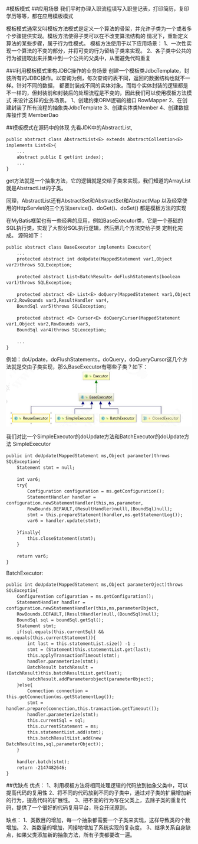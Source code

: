 #模板模式
##应用场景
我们平时办理入职流程填写入职登记表，打印简历，复印学历等等，都在应用模板模式

模板模式通常又叫模板方法模式是定义一个算法的骨架，并允许子类为一个或者多个步骤提供实现。模板方法使得子类可以在不改变算法结构的
情况下，重新定义算法的某些步骤，属于行为性模式。
模板方法使用于以下应用场景：
1、一次性实现一个算法的不变的部分，并将可变的行为留给子类来实现。
2、各子类中公共的行为被提取出来并集中到一个公共的父类中，从而避免代码重复

###利用模板模式重构JDBC操作的业务场景
创建一个模板类JdbcTemplate，封装所有的JDBC操作。以查询为例，每次查询的表不同，返回的数据结构也就不一样。针对不同的数据，
都要封装成不同的实体对象。而每个实体封装的逻辑都是不一样的，但封装前和封装后的处理流程是不变的，因此我们可以使用模板方法模式
来设计这样的业务场景。
1、创建约束ORM逻辑的接口 RowMapper
2、在创建封装了所有流程的抽象类JdbcTemplate
3、创建实体类Member
4、创建数据库操作类 MemberDao


##模板模式在源码中的体现
先看JDK中的AbstractList,
    
    public abstract class AbstractList<E> extends AbstractCollention<E> implements List<E>{
        ...
        abstract public E get(int index);
        ...
    }
    
 get方法就是一个抽象方法，它的逻辑就是交给子类来实现，我们知道的ArrayList 就是AbstractList的子类。
 
 同理，AbstractList还有AbstractSet和AbstractSet和AbstractMap
 以及经常使用的HttpServlet的三个方法service()、doGet()、doSet() 都是模板方法的实现
 
 在MyBatis框架也有一些经典的应用，例如BaseExecutor类，它是一个基础的SQL执行类，实现了大部分SQL执行逻辑，然后把几个方法交给子类
 定制化完成。
 源码如下：
    
    public abstract class BaseExecutor implements Executor{
        ...
        protected abstract int doUpdate(MappedStatement var1,Object var2)throws SQLException;
        
        protected abstract List<BatchResult> doFlushStatements(boolean var1)throws SQLException;
        
        protected abstract <E> List<E> doQuery(MappedStatement var1,Object var2,RowBounds var3,ResultHandler var4,
        BoundSql var5)throws SQLException;
        
        protected abstract <E> Cursor<E> doQueryCursor(MappedStatement var1,Object var2,RowBounds var3,
        BoundSql var4)throws SQLexception;
        
        ...
    }

例如：doUpdate，doFlushStatements，doQuery，doQueryCursor这几个方法就是交由子类实现，那么BaseExecutor有哪些子类？如下：
![images](https://github.com/CaoWenCool/MyPattern/blob/master/template/image/SimpleExecutor.jpg)
    
 我们对比一个SimpleExecutor的doUpdate方法和BatchExecutor的doUpdate方法
 SimpleExecutor
    
    public int doUpdate(MappedStatement ms,Object parameter)throws SQLException{
        Statement stmt = null;
        
        int var6;
        try{
            Configuration configuration = ms.getConfiguration();
            StatementHandler handler = configuration.newStatementHandler(this,ms,parameter,
            RowBounds.DEFAULT,(ResultHandler)nulll,(BoundSql)null);
            stmt = this.prepareStatement(handler,ms.getStatementLog());
            var6 = handler.update(stmt);
            
        }finally{
            this.closeStatement(stmt);
        }
        
        return var6;
    }

BatchExecutor:
    
    public int doUpdate(MappedStatement ms,Object parameterOject)throws SQLExceptin{
        Configureation cofiguration = ms.getConfiguration();
        StatementHandler handler = configuration.newStatementHandler(this,ms,parameterObject,
        RowBounds.DEFAULT,(ResultHandler)null,(BoundSql)null);
        BoundSql sql = boundSql.getSql();
        Statement stmt;
        if(sql.equals(this.currentSql) && ms.equals(this.currentStatement)){
            int last = this.statementList.size() -1 ;
            stmt = (Statement)this.statementList.get(last);
            this.applyTransactionTimeout(stmt);
            handler.parameterize(stmt);
            BatchResult batchResult = (BatchResult)this.batchResultList.get(last);
            batchResult.addParameterobject(parameterObject);
        }else{
            Connection connection = this.getConnection(ms.getStatementLog());
            stmt = handler.prepare(connection,this.transaction.getTimeout());
            handler.parameterize(stmt);
            this.currentSql = sql;
            this.currentStatement = ms;
            this.statementList.add(stmt);
            this.batchResultList.add(new BatchResult(ms,sql,parameterObject));
        }
        
        handler.batch(stmt);
        return -2147482646;
    }
    
##优缺点
优点：
1、利用模板方法将相同处理逻辑的代码放到抽象父类中，可以提高代码的复用性
2、将不同的代码放到不同的子类中，通过对子类的扩展增加新的行为，提高代码的扩展性。
3、把不变的行为写在父类上，去除子类的重复代码，提供了一个很好的代码复用平台，符合开闭原则。

缺点：
1、类数目的增加，每一个抽象都需要一个子类来实现，这样导致类的个数增加。
2、类数量的增加，间接地增加了系统实现的复杂度。
3、继承关系自身缺点，如果父类添加新的抽象方法，所有子类都要改一遍。
